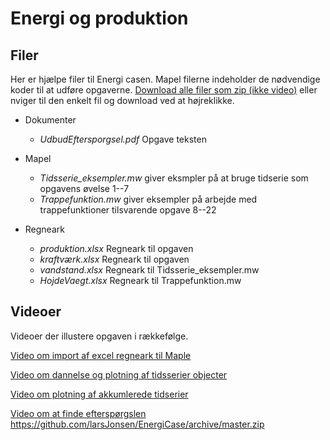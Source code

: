 # Energi og produktion


## Filer

Her er hjælpe filer til Energi casen. Mapel filerne indeholder de nødvendige koder til at udføre opgaverne. [Download alle filer som zip (ikke video)](https://github.com/larsJonsen/EnergiCase/archive/master.zip) eller nviger til den enkelt fil og download ved at højreklikke.

- Dokumenter
    - *UdbudEftersporgsel.pdf* Opgave teksten

- Mapel 
    - *Tidsserie_eksempler.mw* giver eksmpler på at bruge tidserie som opgavens øvelse 1--7 
    - *Trappefunktion.mw* giver eksempler på arbejde med trappefunktioner tilsvarende opgave 8--22

- Regneark
    - *produktion.xlsx* Regneark til opgaven
    - *kraftværk.xlsx* Regneark til opgaven 
    - *vandstand.xlsx* Regneark til Tidsserie_eksempler.mw 
    - *HojdeVaegt.xlsx* Regneark til Trappefunktion.mw

## Videoer

Videoer der illustere opgaven i rækkefølge. 

[Video om import af excel regneark til Maple](https://youtu.be/PXpPUWbB3ek)

[Video om dannelse og plotning af tidsserier objecter](https://youtu.be/O3QFvu_bnlk)

[Video om plotning af akkumlerede tidserier](http://www.youtube.com/watch?v=brpZ0BzoP4s)

[Video om at finde efterspørgslen](http://www.youtube.com/watch?v=FyTUAxH_Ons)
https://github.com/larsJonsen/EnergiCase/archive/master.zip